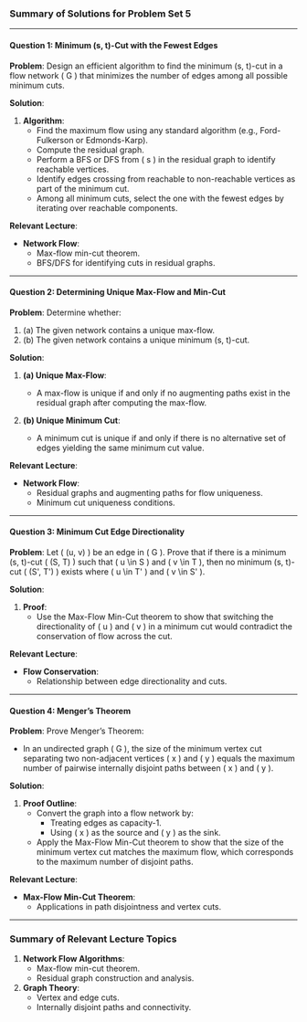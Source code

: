 ### Summary of Solutions for Problem Set 5

---

#### **Question 1: Minimum (s, t)-Cut with the Fewest Edges**
**Problem**: Design an efficient algorithm to find the minimum (s, t)-cut in a flow network \( G \) that minimizes the number of edges among all possible minimum cuts.

**Solution**:
1. **Algorithm**:
   - Find the maximum flow using any standard algorithm (e.g., Ford-Fulkerson or Edmonds-Karp).
   - Compute the residual graph.
   - Perform a BFS or DFS from \( s \) in the residual graph to identify reachable vertices.
   - Identify edges crossing from reachable to non-reachable vertices as part of the minimum cut.
   - Among all minimum cuts, select the one with the fewest edges by iterating over reachable components.

**Relevant Lecture**:
- **Network Flow**:
  - Max-flow min-cut theorem.
  - BFS/DFS for identifying cuts in residual graphs.

---

#### **Question 2: Determining Unique Max-Flow and Min-Cut**
**Problem**: Determine whether:
1. (a) The given network contains a unique max-flow.
2. (b) The given network contains a unique minimum (s, t)-cut.

**Solution**:
1. **(a) Unique Max-Flow**:
   - A max-flow is unique if and only if no augmenting paths exist in the residual graph after computing the max-flow.

2. **(b) Unique Minimum Cut**:
   - A minimum cut is unique if and only if there is no alternative set of edges yielding the same minimum cut value.

**Relevant Lecture**:
- **Network Flow**:
  - Residual graphs and augmenting paths for flow uniqueness.
  - Minimum cut uniqueness conditions.

---

#### **Question 3: Minimum Cut Edge Directionality**
**Problem**: Let \( (u, v) \) be an edge in \( G \). Prove that if there is a minimum (s, t)-cut \( (S, T) \) such that \( u \in S \) and \( v \in T \), then no minimum (s, t)-cut \( (S', T') \) exists where \( u \in T' \) and \( v \in S' \).

**Solution**:
1. **Proof**:
   - Use the Max-Flow Min-Cut theorem to show that switching the directionality of \( u \) and \( v \) in a minimum cut would contradict the conservation of flow across the cut.

**Relevant Lecture**:
- **Flow Conservation**:
  - Relationship between edge directionality and cuts.

---

#### **Question 4: Menger’s Theorem**
**Problem**: Prove Menger’s Theorem:
- In an undirected graph \( G \), the size of the minimum vertex cut separating two non-adjacent vertices \( x \) and \( y \) equals the maximum number of pairwise internally disjoint paths between \( x \) and \( y \).

**Solution**:
1. **Proof Outline**:
   - Convert the graph into a flow network by:
     - Treating edges as capacity-1.
     - Using \( x \) as the source and \( y \) as the sink.
   - Apply the Max-Flow Min-Cut theorem to show that the size of the minimum vertex cut matches the maximum flow, which corresponds to the maximum number of disjoint paths.

**Relevant Lecture**:
- **Max-Flow Min-Cut Theorem**:
  - Applications in path disjointness and vertex cuts.

---

### Summary of Relevant Lecture Topics
1. **Network Flow Algorithms**:
   - Max-flow min-cut theorem.
   - Residual graph construction and analysis.
2. **Graph Theory**:
   - Vertex and edge cuts.
   - Internally disjoint paths and connectivity. 
